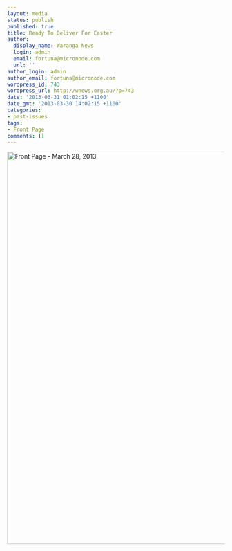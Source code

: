 ```yaml
---
layout: media
status: publish
published: true
title: Ready To Deliver For Easter
author:
  display_name: Waranga News
  login: admin
  email: fortuna@micronode.com
  url: ''
author_login: admin
author_email: fortuna@micronode.com
wordpress_id: 743
wordpress_url: http://wnews.org.au/?p=743
date: '2013-03-31 01:02:15 +1100'
date_gmt: '2013-03-30 14:02:15 +1100'
categories:
- past-issues
tags:
- Front Page
comments: []
---
```


<a href="{{ site.url }}/images/2013/03/frontpage-20130328.pdf"><img class="alignnone size-full wp-image-741" alt="Front Page - March 28, 2013" src="{{ site.url }}/images/2013/03/frontpage-20130328.png" width="624" height="907" /></a>
